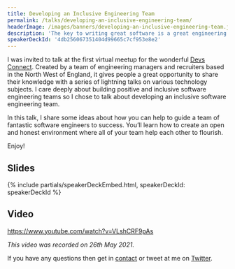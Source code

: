 ```yaml
---
title: Developing an Inclusive Engineering Team
permalink: /talks/developing-an-inclusive-engineering-team/
headerImage: /images/banners/developing-an-inclusive-engineering-team.jpg
description: 'The key to writing great software is a great engineering team, but building those great teams is more than finding the best developers. It’s about creating a positive and inclusive environment which helps the whole team to thrive. In this talk, I share some ideas about how you can help to guide a team of fantastic software engineers to success.'
speakerDeckId: '4db256067351404d99665c7cf953e8e2'
---
```


I was invited to talk at the first virtual meetup for the wonderful [Devs Connect](https://www.meetup.com/devsconnect/). Created by a team of engineering managers and recruiters based in the North West of England, it gives people a great opportunity to share their knowledge with a series of lightning talks on various technology subjects. I care deeply about building positive and inclusive software engineering teams so I chose to talk about developing an inclusive software engineering team.

In this talk, I share some ideas about how you can help to guide a team of fantastic software engineers to success. You’ll learn how to create an open and honest environment where all of your team help each other to flourish.

Enjoy!

## Slides

{% include partials/speakerDeckEmbed.html, speakerDeckId: speakerDeckId %}

## Video

https://www.youtube.com/watch?v=VLshCRF9pAs

_This video was recorded on 26th May 2021._

If you have any questions then get in [contact](/contact/) or tweet at me on [Twitter]({{socialMedia.twitter.url}}).
